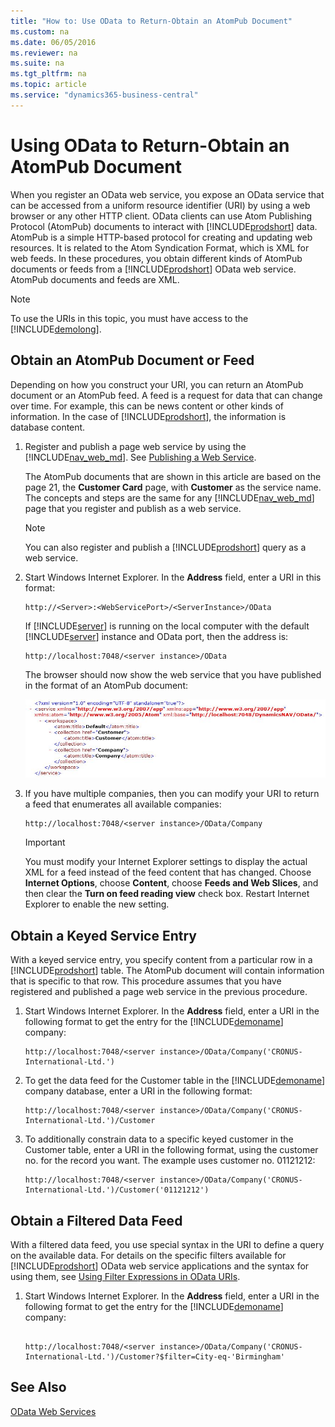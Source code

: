 ```yaml
---
title: "How to: Use OData to Return-Obtain an AtomPub Document"
ms.custom: na
ms.date: 06/05/2016
ms.reviewer: na
ms.suite: na
ms.tgt_pltfrm: na
ms.topic: article
ms.service: "dynamics365-business-central"
---
```

# Using OData to Return-Obtain an AtomPub Document
When you register an OData web service, you expose an OData service that can be accessed from a uniform resource identifier \(URI\) by using a web browser or any other HTTP client. OData clients can use Atom Publishing Protocol \(AtomPub\) documents to interact with [!INCLUDE[prodshort](../developer/includes/prodshort.md)] data. AtomPub is a simple HTTP-based protocol for creating and updating web resources. It is related to the Atom Syndication Format, which is XML for web feeds. In these procedures, you obtain different kinds of AtomPub documents or feeds from a [!INCLUDE[prodshort](../developer/includes/prodshort.md)] OData web service. AtomPub documents and feeds are XML.  
  
> [!NOTE]  
>  To use the URIs in this topic, you must have access to the [!INCLUDE[demolong](../developer/includes/demolong_md.md)].  
  
## Obtain an AtomPub Document or Feed  
 Depending on how you construct your URI, you can return an AtomPub document or an AtomPub feed. A feed is a request for data that can change over time. For example, this can be news content or other kinds of information. In the case of [!INCLUDE[prodshort](../developer/includes/prodshort.md)], the information is database content.  
 
1.  Register and publish a page web service by using the [!INCLUDE[nav_web_md](../developer/includes/nav_web_md.md)]. See [Publishing a Web Service](publish-web-service.md).

    The AtomPub documents that are shown in this article are based on the page 21, the **Customer Card** page, with **Customer** as the service name. The concepts and steps are the same for any [!INCLUDE[nav_web_md](../developer/includes/nav_web_md.md)] page that you register and publish as a web service.  
  
    > [!NOTE]  
    >  You can also register and publish a [!INCLUDE[prodshort](../developer/includes/prodshort.md)] query as a web service.  
  
2.  Start Windows Internet Explorer. In the **Address** field, enter a URI in this format:  
  
    ```  
    http://<Server>:<WebServicePort>/<ServerInstance>/OData  
    ```  
  
     If [!INCLUDE[server](../developer/includes/server.md)] is running on the local computer with the default [!INCLUDE[server](../developer/includes/server.md)] instance and OData port, then the address is:  
  
    ```  
    http://localhost:7048/<server instance>/OData  
    ```  
  
     The browser should now show the web service that you have published in the format of an AtomPub document:  
  
     ![Basic AtomPub document for a page](../developer/media/BasAtomPub.JPG "BasAtomPub")  
  
3.  If you have multiple companies, then you can modify your URI to return a feed that enumerates all available companies:  
  
    ```  
    http://localhost:7048/<server instance>/OData/Company  
    ```  
  
    > [!IMPORTANT]  
    >  You must modify your Internet Explorer settings to display the actual XML for a feed instead of the feed content that has changed. Choose **Internet Options**, choose **Content**, choose **Feeds and Web Slices**, and then clear the **Turn on feed reading view** check box. Restart Internet Explorer to enable the new setting.  
  
## Obtain a Keyed Service Entry  
 With a keyed service entry, you specify content from a particular row in a [!INCLUDE[prodshort](../developer/includes/prodshort.md)] table. The AtomPub document will contain information that is specific to that row. This procedure assumes that you have registered and published a page web service in the previous procedure.  
  
  
1.  Start Windows Internet Explorer. In the **Address** field, enter a URI in the following format to get the entry for the [!INCLUDE[demoname](../developer/includes/demoname_md.md)] company:  
  
    ```  
    http://localhost:7048/<server instance>/OData/Company('CRONUS-International-Ltd.')  
    ```  
  
2.  To get the data feed for the Customer table in the [!INCLUDE[demoname](../developer/includes/demoname_md.md)] company database, enter a URI in the following format:  
  
    ```  
    http://localhost:7048/<server instance>/OData/Company('CRONUS-International-Ltd.')/Customer  
    ```  
  
3.  To additionally constrain data to a specific keyed customer in the Customer table, enter a URI in the following format, using the customer no. for the record you want. The example uses customer no. 01121212:  
  
    ```  
    http://localhost:7048/<server instance>/OData/Company('CRONUS-International-Ltd.')/Customer('01121212')  
    ```  
  
## Obtain a Filtered Data Feed  
 With a filtered data feed, you use special syntax in the URI to define a query on the available data. For details on the specific filters available for [!INCLUDE[prodshort](../developer/includes/prodshort.md)] OData web service applications and the syntax for using them, see [Using Filter Expressions in OData URIs](Use-Filter-Expressions-in-OData-URIs.md).  
 
  
1.  Start Windows Internet Explorer. In the **Address** field, enter a URI in the following format to get the entry for the [!INCLUDE[demoname](../developer/includes/demoname_md.md)] company:  
  
    ```  
  
    http://localhost:7048/<server instance>/OData/Company('CRONUS-International-Ltd.')/Customer?$filter=City-eq-'Birmingham'  
    ```  
  
## See Also  
 [OData Web Services](OData-Web-Services.md)